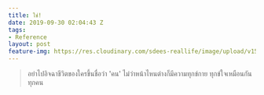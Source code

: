 ```yaml
---
title: ใช่!
date: 2019-09-30 02:04:43 Z
tags:
- Reference
layout: post
feature-img: https://res.cloudinary.com/sdees-reallife/image/upload/v1555658919/sample_feature_img.png
---
```


> อย่าไปอิจฉาชีวิตของใครขึ้นชื่อว่า 'คน' ไม่ว่าหน้าไหนต่างก็มีความทุกข์กาย ทุกข์ใจเหมือนกันทุกคน
